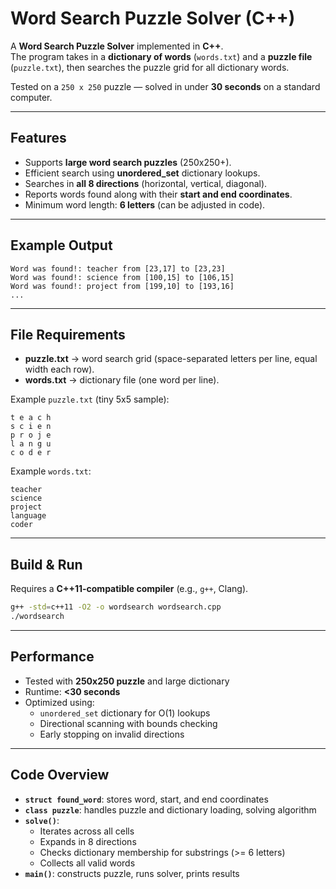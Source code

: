 # Word Search Puzzle Solver (C++)

A **Word Search Puzzle Solver** implemented in **C++**.  
The program takes in a **dictionary of words** (`words.txt`) and a **puzzle file** (`puzzle.txt`), then searches the puzzle grid for all dictionary words.  

Tested on a `250 x 250` puzzle — solved in under **30 seconds** on a standard computer.

---

## Features

- Supports **large word search puzzles** (250x250+).
- Efficient search using **unordered_set** dictionary lookups.
- Searches in **all 8 directions** (horizontal, vertical, diagonal).
- Reports words found along with their **start and end coordinates**.
- Minimum word length: **6 letters** (can be adjusted in code).

---

## Example Output

```
Word was found!: teacher from [23,17] to [23,23]
Word was found!: science from [100,15] to [106,15]
Word was found!: project from [199,10] to [193,16]
...
```

---

## File Requirements

- **puzzle.txt** → word search grid (space-separated letters per line, equal width each row).
- **words.txt** → dictionary file (one word per line).

Example `puzzle.txt` (tiny 5x5 sample):

```
t e a c h
s c i e n
p r o j e
l a n g u
c o d e r
```

Example `words.txt`:

```
teacher
science
project
language
coder
```

---

## Build & Run

Requires a **C++11-compatible compiler** (e.g., `g++`, Clang).

```bash
g++ -std=c++11 -O2 -o wordsearch wordsearch.cpp
./wordsearch
```

---

## Performance

- Tested with **250x250 puzzle** and large dictionary
- Runtime: **<30 seconds**
- Optimized using:
  - `unordered_set` dictionary for O(1) lookups
  - Directional scanning with bounds checking
  - Early stopping on invalid directions

---

## Code Overview

- **`struct found_word`**: stores word, start, and end coordinates
- **`class puzzle`**: handles puzzle and dictionary loading, solving algorithm
- **`solve()`**:
  - Iterates across all cells
  - Expands in 8 directions
  - Checks dictionary membership for substrings (>= 6 letters)
  - Collects all valid words
- **`main()`**: constructs puzzle, runs solver, prints results
